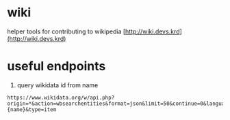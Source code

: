# wiki
helper tools for contributing to wikipedia
[http://wiki.devs.krd](http://wiki.devs.krd)
# useful endpoints

1. query wikidata id from name
```
https://www.wikidata.org/w/api.php?origin=*&action=wbsearchentities&format=json&limit=50&continue=0&language=en&uselang=en&search={name}&type=item
```
